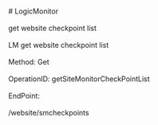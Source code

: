 <br>#     LogicMonitor</br>
<br>get website checkpoint list</br>
<br>LM get website checkpoint list</br>
<br>Method: Get</br>
<br>OperationID: getSiteMonitorCheckPointList</br>
<br>EndPoint:</br>
<br>/website/smcheckpoints</br>
